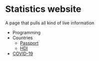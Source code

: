 # Statistics website
A page that pulls all kind of live information
* Programming
* Countries
    * [Passport](https://www.passportindex.org/)
    * [HDI](https://ourworldindata.org/human-development-index)
* [COVID-19](https://github.com/microsoft/COVID-19-Widget)
